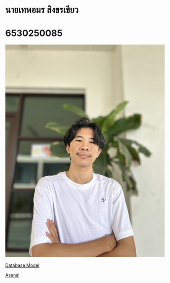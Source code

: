 
# นายเทพอมร สิงขรเขียว
# 6530250085
![Alt text](IMG_0683.jpeg)

[Database Model](database-model.md)

[Asanal](https://guyyasit336.github.io/databasemodel.html)


